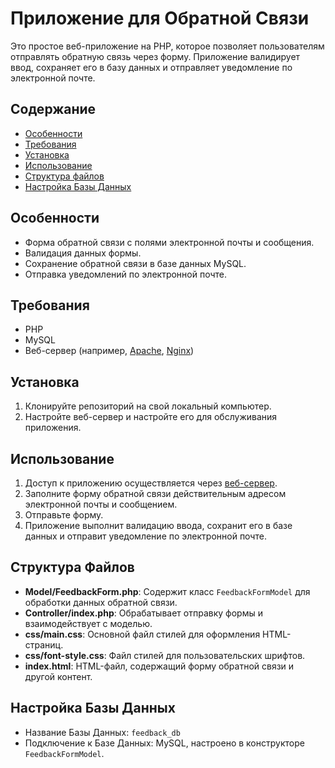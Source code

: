 # Приложение для Обратной Связи

Это простое веб-приложение на PHP, которое позволяет пользователям отправлять обратную связь через форму. Приложение валидирует ввод, сохраняет его в базу данных и отправляет уведомление по электронной почте.

## Содержание
- [Особенности](#особенности)
- [Требования](#требования)
- [Установка](#установка)
- [Использование](#использование)
- [Структура файлов](#структура-файлов)
- [Настройка Базы Данных](#настройка-базы-данных)
  
## Особенности
- Форма обратной связи с полями электронной почты и сообщения.
- Валидация данных формы.
- Сохранение обратной связи в базе данных MySQL.
- Отправка уведомлений по электронной почте.

## Требования
- PHP
- MySQL
- Веб-сервер (например, [Apache](https://httpd.apache.org/), [Nginx](https://www.nginx.com/))

## Установка
1. Клонируйте репозиторий на свой локальный компьютер.
2. Настройте веб-сервер и настройте его для обслуживания приложения.

## Использование
1. Доступ к приложению осуществляется через [веб-сервер](http://localhost/).
2. Заполните форму обратной связи действительным адресом электронной почты и сообщением.
3. Отправьте форму.
4. Приложение выполнит валидацию ввода, сохранит его в базе данных и отправит уведомление по электронной почте.

## Структура Файлов
- **Model/FeedbackForm.php**: Содержит класс `FeedbackFormModel` для обработки данных обратной связи.
- **Controller/index.php**: Обрабатывает отправку формы и взаимодействует с моделью.
- **css/main.css**: Основной файл стилей для оформления HTML-страниц.
- **css/font-style.css**: Файл стилей для пользовательских шрифтов.
- **index.html**: HTML-файл, содержащий форму обратной связи и другой контент.

## Настройка Базы Данных
- Название Базы Данных: `feedback_db`
- Подключение к Базе Данных: MySQL, настроено в конструкторе `FeedbackFormModel`.
